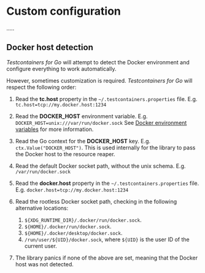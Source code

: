 # Custom configuration

.....

## Docker host detection

_Testcontainers for Go_ will attempt to detect the Docker environment and configure everything to work automatically.

However, sometimes customization is required. _Testcontainers for Go_ will respect the following order:

1. Read the **tc.host** property in the `~/.testcontainers.properties` file. E.g. `tc.host=tcp://my.docker.host:1234`

2. Read the **DOCKER_HOST** environment variable. E.g. `DOCKER_HOST=unix:///var/run/docker.sock`
   See [Docker environment variables](https://docs.docker.com/engine/reference/commandline/cli/#environment-variables) for more information.

3. Read the Go context for the **DOCKER_HOST** key. E.g. `ctx.Value("DOCKER_HOST")`. This is used internally for the library to pass the Docker host to the resource reaper.

4. Read the default Docker socket path, without the unix schema. E.g. `/var/run/docker.sock`

5. Read the **docker.host** property in the `~/.testcontainers.properties` file. E.g. `docker.host=tcp://my.docker.host:1234`

6. Read the rootless Docker socket path, checking in the following alternative locations:

   1. `${XDG_RUNTIME_DIR}/.docker/run/docker.sock`.
   2. `${HOME}/.docker/run/docker.sock`.
   3. `${HOME}/.docker/desktop/docker.sock`.
   4. `/run/user/${UID}/docker.sock`, where `${UID}` is the user ID of the current user.

7. The library panics if none of the above are set, meaning that the Docker host was not detected.
